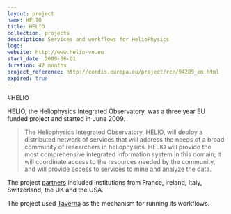 ```yaml
---
layout: project
name: HELIO
title: HELIO
collection: projects
description: Services and workflows for HelioPhysics
logo:
website: http://www.helio-vo.eu
start_date: 2009-06-01
duration: 42 months
project_reference: http://cordis.europa.eu/project/rcn/94289_en.html
expired: true
---
```


#HELIO

HELIO, the Heliophysics Integrated Observatory, was a three year EU funded project and started in June 2009.

>The Heliophysics Integrated Observatory, HELIO, will deploy a distributed network of services that will
>address the needs of a broad community of researchers in heliophysics. HELIO will provide the most
>comprehensive integrated information system in this domain; it will coordinate access to the resources
>needed by the community, and will provide access to services to mine and analyze the data.

The project [partners](http://www.helio-vo.eu/aboutus/helio_consortium.php) included institutions from France, ireland, Italy, Switzerland, the UK and the USA.

The project used [Taverna](http://www.taverna.org.uk/) as the mechanism for running its workflows.